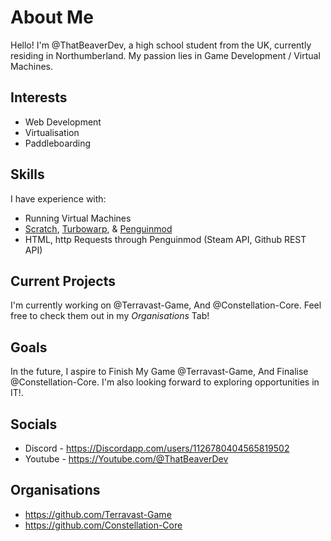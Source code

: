 # About Me

Hello! I'm @ThatBeaverDev, a high school student from the UK, currently residing in Northumberland. My passion lies in Game Development / Virtual Machines.

## Interests

- Web Development
- Virtualisation
- Paddleboarding

## Skills

I have experience with:

- Running Virtual Machines
- <a href="https://scratch.mit.edu/projects/editor">Scratch</a>, <a href="https://turbowarp.org/editor">Turbowarp</a>, & <a href="https://studio.penguinmod.com/editor.html">Penguinmod</a>
- HTML, http Requests through Penguinmod (Steam API, Github REST API)

## Current Projects

I'm currently working on @Terravast-Game, And @Constellation-Core. Feel free to check them out in my *Organisations* Tab!

## Goals

In the future, I aspire to Finish My Game @Terravast-Game, And Finalise @Constellation-Core. I'm also looking forward to exploring opportunities in IT!.

## Socials

- Discord - https://Discordapp.com/users/1126780404565819502
- Youtube - https://Youtube.com/@ThatBeaverDev

## Organisations

- https://github.com/Terravast-Game
- https://github.com/Constellation-Core
